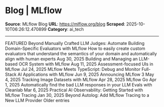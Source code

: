 # Blog | MLflow

**Source**: MLflow Blog
**URL**: https://mlflow.org/blog
**Scraped**: 2025-10-10T06:26:12.470899
**Category**: ai_tech

---

FEATURED
Beyond Manually Crafted LLM Judges: Automate Building Domain-Specific Evaluators with MLflow
How to easily create custom evaluators that understand the semantics of your domain and automatically align with human experts
Aug 30, 2025
Building and Managing an LLM-based OCR System with MLflow
Aug 11, 2025
Assessment-focused UIs in MLflow
Jul 24, 2025
MLflow Meets TypeScript: Debug and Monitor Full-Stack AI Applications with MLflow
Jun 9, 2025
Announcing MLflow 3
May 4, 2025
Tracking Image Datasets with MLflow
Apr 28, 2025
MLflow Go
Apr 1, 2025
Automatically find the bad LLM responses in your LLM Evals with Cleanlab
Mar 6, 2025
Practical AI Observability: Getting Started with MLflow Tracing
Jan 30, 2025
Beyond Autolog: Add MLflow Tracing to a New LLM Provider
Older entries
